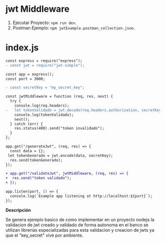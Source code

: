 # jwt Middleware

1. Ejecutar Proyecto: `npm run dev`.
2. Postman Ejemplo: `npm jwtExample.postman_collection.json`.

# index.js

```diff
const express = require("express");
- const jwt = require("jwt-simple");

const app = express();
const port = 3000;

- const secretKey = "my_secret_key";

const jwtMiddleware = function (req, res, next) {
  try {
    console.log(req.headers);
-   let tokenValidado = jwt.decode(req.headers.authorization, secretKey);
    console.log(tokenValidado);
    next();
  } catch (err) {
    res.status(400).send("token invalidado");
  }
};

app.get("/generateJwt", (req, res) => {
  const data = {};
 let tokenGenerado = jwt.encode(data, secretKey);
  res.send(tokenGenerado);
});

+ app.get("/validateJwt", jwtMiddleware, (req, res) => {
+  res.send("token validado");
+ });

app.listen(port, () => {
  console.log(`Example app listening at http://localhost:${port}`);
});

```

**Descripción**

Se genera ejemplo basico de como implementar en un proyecto nodejs la validacion de jwt creado y validado de forma autonoma
en el banco se utilizan librerias especializadas para esta validacion y creacion de jwts ya que el "key_secret" vive por ambiente.
